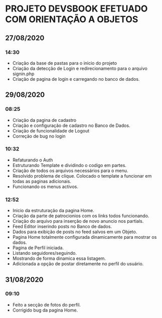 # PROJETO DEVSBOOK EFETUADO COM ORIENTAÇÃO A OBJETOS

## 27/08/2020

### 14:30 

- Criação da base de pastas para o inicio do projeto
- Criação da detecção de Login e redirecionamento para o arquivo signin.php
- Criação de pagina de login e carregando no banco de dados.

## 29/08/2020

### 08:25

- Criação da pagina de cadastro
- Criação e configuração de cadastro no Banco de Dados.
- Criação de funcionalidade de Logout
- Correção de bug no login

### 10:32

- Refaturando o Auth
- Estruturando Template e dividindo o codigo em partes.
- Criação de todos os arquivos necessários para o menu.
- Resolvido problema de clique. Colocado o template a funcionar em todas as paginas adicionais. 
- Funcionando os menus activos. 

### 12:52

- Inicio da estruturação da pagina Home.
- Criação da parte de patrocionios com os links todos funcionando.
- Criação do arquivo para inserção de novo anuncio nos partials.
- Feed Editor inserindo posts no Banco de dados.
- Dados para exibição de posts no feed salvos em um Objeto.
- Pagina Home totalmente configurada dinamicamente para mostrar os dados.
- Pagina de Perfil iniciada. 
- Listando seguidores/seguindo.
- Mostrando de forma dinamica essa listagem.
- Adicionada a opção de postar diretamente no perfil do usuário.

## 31/08/2020

### 09:10

- Feito a secção de fotos do perfil.
- Corrigido bug da pagina Home.